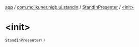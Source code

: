 [app](../../index.md) / [com.molikuner.nigb.ui.standin](../index.md) / [StandInPresenter](index.md) / [&lt;init&gt;](./-init-.md)

# &lt;init&gt;

`StandInPresenter()`